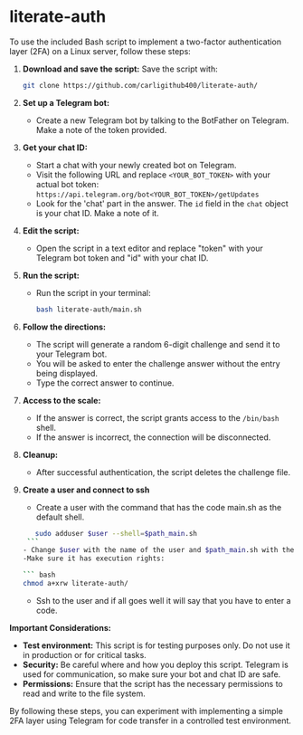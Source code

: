 # literate-auth
To use the included Bash script to implement a two-factor authentication layer (2FA) on a Linux server, follow these steps:

1. **Download and save the script:**
     Save the script with:
     ``` bash
     git clone https://github.com/carligithub400/literate-auth/
     ```
     
2. **Set up a Telegram bot:**
     - Create a new Telegram bot by talking to the BotFather on Telegram. Make a note of the token provided.

3. **Get your chat ID:**
     - Start a chat with your newly created bot on Telegram.
     - Visit the following URL and replace `<YOUR_BOT_TOKEN>` with your actual bot token: `https://api.telegram.org/bot<YOUR_BOT_TOKEN>/getUpdates`
     - Look for the 'chat' part in the answer. The `id` field in the `chat` object is your chat ID. Make a note of it.

4. **Edit the script:**
     - Open the script in a text editor and replace "token" with your Telegram bot token and "id" with your chat ID.

5. **Run the script:**
     - Run the script in your terminal:

       ``` bash
       bash literate-auth/main.sh
       ```

6. **Follow the directions:**
     - The script will generate a random 6-digit challenge and send it to your Telegram bot.
     - You will be asked to enter the challenge answer without the entry being displayed.
     - Type the correct answer to continue.

7. **Access to the scale:**
     - If the answer is correct, the script grants access to the `/bin/bash` shell.
     - If the answer is incorrect, the connection will be disconnected.

8. **Cleanup:**
     - After successful authentication, the script deletes the challenge file.

9. **Create a user and connect to ssh**
      - Create a user with the command that has the code main.sh as the default shell.

      ``` bash
         sudo adduser $user --shell=$path_main.sh
       ```
      - Change $user with the name of the user and $path_main.sh with the path of the cloned code.
      -Make sure it has execution rights:

     ``` bash
     chmod a+xrw literate-auth/
      ```
      - Ssh to the user and if all goes well it will say that you have to enter a code.

**Important Considerations:**
- **Test environment:** This script is for testing purposes only. Do not use it in production or for critical tasks.
- **Security:** Be careful where and how you deploy this script. Telegram is used for communication, so make sure your bot and chat ID are safe.
- **Permissions:** Ensure that the script has the necessary permissions to read and write to the file system.

By following these steps, you can experiment with implementing a simple 2FA layer using Telegram for code transfer in a controlled test environment.
